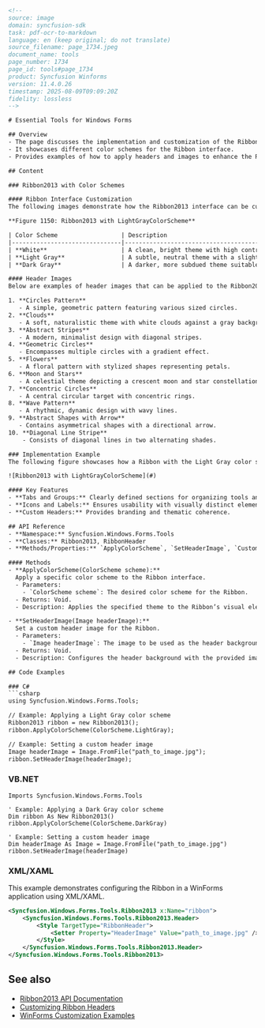 ```html
<!--
source: image
domain: syncfusion-sdk
task: pdf-ocr-to-markdown
language: en (keep original; do not translate)
source_filename: page_1734.jpeg
document_name: tools
page_number: 1734
page_id: tools#page_1734
product: Syncfusion Winforms
version: 11.4.0.26
timestamp: 2025-08-09T09:09:20Z
fidelity: lossless
-->

# Essential Tools for Windows Forms

## Overview
- The page discusses the implementation and customization of the Ribbon2013 Styles in Windows Forms.
- It showcases different color schemes for the Ribbon interface.
- Provides examples of how to apply headers and images to enhance the Ribbon design.

## Content

### Ribbon2013 with Color Schemes

#### Ribbon Interface Customization
The following images demonstrate how the Ribbon2013 interface can be customized with different color schemes—White, Light Gray, and Dark Gray. Each variant is designed to fit various user preferences and software themes.

**Figure 1150: Ribbon2013 with LightGrayColorScheme**

| Color Scheme                  | Description                                                                         |
|-------------------------------|-------------------------------------------------------------------------------------|
| **White**                     | A clean, bright theme with high contrast for text and icons.                        |
| **Light Gray**                | A subtle, neutral theme with a slight gradient effect for a modern look.             |
| **Dark Gray**                 | A darker, more subdued theme suitable for environments with dim lighting.            |

#### Header Images
Below are examples of header images that can be applied to the Ribbon2013 style to provide a unique and personalized appearance:

1. **Circles Pattern**  
   - A simple, geometric pattern featuring various sized circles.
2. **Clouds**  
   - A soft, naturalistic theme with white clouds against a gray background.
3. **Abstract Stripes**  
   - A modern, minimalist design with diagonal stripes.
4. **Geometric Circles**  
   - Encompasses multiple circles with a gradient effect.
5. **Flowers**  
   - A floral pattern with stylized shapes representing petals.
6. **Moon and Stars**  
   - A celestial theme depicting a crescent moon and star constellations.
7. **Concentric Circles**  
   - A central circular target with concentric rings.
8. **Wave Pattern**  
   - A rhythmic, dynamic design with wavy lines.
9. **Abstract Shapes with Arrow**  
   - Contains asymmetrical shapes with a directional arrow.
10. **Diagonal Line Stripe**  
    - Consists of diagonal lines in two alternating shades.

### Implementation Example
The following figure showcases how a Ribbon with the Light Gray color scheme might look:

![Ribbon2013 with LightGrayColorScheme](#)

#### Key Features
- **Tabs and Groups:** Clearly defined sections for organizing tools and commands.
- **Icons and Labels:** Ensures usability with visually distinct elements.
- **Custom Headers:** Provides branding and thematic coherence.

## API Reference
- **Namespace:** Syncfusion.Windows.Forms.Tools
- **Classes:** Ribbon2013, RibbonHeader
- **Methods/Properties:** `ApplyColorScheme`, `SetHeaderImage`, `CustomizeTabs`

#### Methods
- **ApplyColorScheme(ColorScheme scheme):**  
  Apply a specific color scheme to the Ribbon interface.
  - Parameters:
    - `ColorScheme scheme`: The desired color scheme for the Ribbon.
  - Returns: Void.
  - Description: Applies the specified theme to the Ribbon’s visual elements.

- **SetHeaderImage(Image headerImage):**  
  Set a custom header image for the Ribbon.
  - Parameters:
    - `Image headerImage`: The image to be used as the header background.
  - Returns: Void.
  - Description: Configures the header background with the provided image.

## Code Examples

### C#
```csharp
using Syncfusion.Windows.Forms.Tools;

// Example: Applying a Light Gray color scheme
Ribbon2013 ribbon = new Ribbon2013();
ribbon.ApplyColorScheme(ColorScheme.LightGray);

// Example: Setting a custom header image
Image headerImage = Image.FromFile("path_to_image.jpg");
ribbon.SetHeaderImage(headerImage);
```

### VB.NET
```vb.net
Imports Syncfusion.Windows.Forms.Tools

' Example: Applying a Dark Gray color scheme
Dim ribbon As New Ribbon2013()
ribbon.ApplyColorScheme(ColorScheme.DarkGray)

' Example: Setting a custom header image
Dim headerImage As Image = Image.FromFile("path_to_image.jpg")
ribbon.SetHeaderImage(headerImage)
```

### XML/XAML
This example demonstrates configuring the Ribbon in a WinForms application using XML/XAML.

```xml
<Syncfusion.Windows.Forms.Tools.Ribbon2013 x:Name="ribbon">
    <Syncfusion.Windows.Forms.Tools.Ribbon2013.Header>
        <Style TargetType="RibbonHeader">
            <Setter Property="HeaderImage" Value="path_to_image.jpg" />
        </Style>
    </Syncfusion.Windows.Forms.Tools.Ribbon2013.Header>
</Syncfusion.Windows.Forms.Tools.Ribbon2013>
```

## See also
- [Ribbon2013 API Documentation](#)
- [Customizing Ribbon Headers](#)
- [WinForms Customization Examples](#)

<!-- tags: [syncfusion, winforms, ribbon2013, color schemes, header images, customization, design-time, runtime, api] -->
```